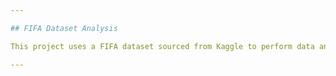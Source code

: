 ```yaml
---

## FIFA Dataset Analysis

This project uses a FIFA dataset sourced from Kaggle to perform data analysis on player statistics. By utilizing Python libraries such as pandas, numpy, seaborn, and matplotlib, we explore key trends, player performance metrics, and other insights. The analysis is conducted in a Jupyter notebook, which allows for interactive data exploration and visualization, revealing patterns in player attributes, team performance, and more.

---
```

